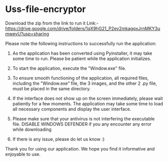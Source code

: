 # Uss-file-encryptor
Download the zip from the link to run it
Link:- https://drive.google.com/drive/folders/1qX9hG21_P2ev2mkagqxJrnMKY3umweyU?usp=sharing

Please note the following instructions to successfully run the application:

1. As the application has been converted using Pyinstaller, it may take some time to run. Please be patient while the application initializes.

2. To start the application, execute the "Window.exe" file.

3. To ensure smooth functioning of the application, all required files, including the "Window.exe" file, the 3 images, and the other 2 .py file, must be placed in the same directory.

4. If the interface does not show up on the screen immediately, please wait patiently for a few moments. The application may take some time to load all necessary components and display the user interface.

5. Please make sure that your antivirus is not interfering the executable file. DISABLE WINDOWS DEFENDER if you any encounter any error while downloading

6. If there is any issue, please do let us know :)



Thank you for using our application. We hope you find it informative and enjoyable to use.
